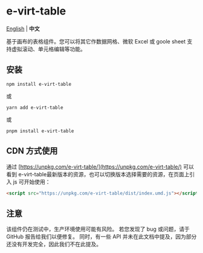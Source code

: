 # e-virt-table

[English](./README.md) | **中文**

基于画布的表格组件。您可以将其它作数据网格、微软 Excel 或 goole sheet 支持虚拟滚动、单元格编辑等功能。

## 安装

```shell [npm]
npm install e-virt-table
```
或
```shell [yarn]
yarn add e-virt-table
```
或
```shell [pnpm]
pnpm install e-virt-table
```

## CDN 方式使用

通过 [https://unpkg.com/e-virt-table/](https://unpkg.com/e-virt-table/) 可以看到 e-virt-table最新版本的资源，也可以切换版本选择需要的资源，在页面上引入 js 可开始使用：

```html
<script src="https://unpkg.com/e-virt-table/dist/index.umd.js"></script>
```

## 注意

该组件仍在测试中，生产环境使用可能有风险。 若您发现了 bug 或问题，请于 GitHub 报告给我们以便修复。 同时，有一些 API 并未在此文档中提及，因为部分还没有开发完全，因此我们不在此提及。